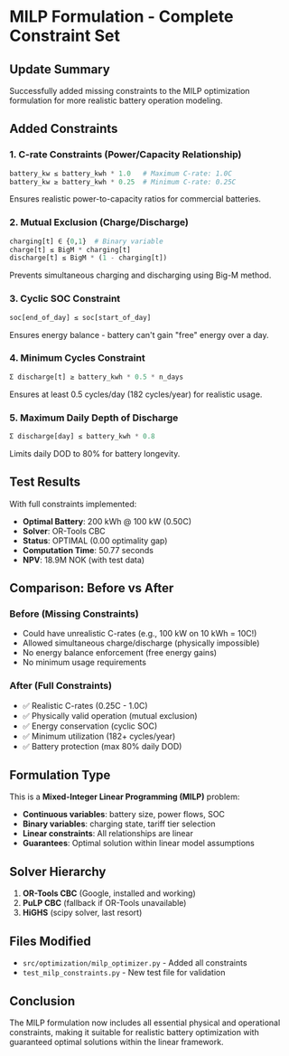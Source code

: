 # MILP Formulation - Complete Constraint Set

## Update Summary
Successfully added missing constraints to the MILP optimization formulation for more realistic battery operation modeling.

## Added Constraints

### 1. **C-rate Constraints** (Power/Capacity Relationship)
```python
battery_kw ≤ battery_kwh * 1.0   # Maximum C-rate: 1.0C
battery_kw ≥ battery_kwh * 0.25  # Minimum C-rate: 0.25C
```
Ensures realistic power-to-capacity ratios for commercial batteries.

### 2. **Mutual Exclusion** (Charge/Discharge)
```python
charging[t] ∈ {0,1}  # Binary variable
charge[t] ≤ BigM * charging[t]
discharge[t] ≤ BigM * (1 - charging[t])
```
Prevents simultaneous charging and discharging using Big-M method.

### 3. **Cyclic SOC Constraint**
```python
soc[end_of_day] ≤ soc[start_of_day]
```
Ensures energy balance - battery can't gain "free" energy over a day.

### 4. **Minimum Cycles Constraint**
```python
Σ discharge[t] ≥ battery_kwh * 0.5 * n_days
```
Ensures at least 0.5 cycles/day (182 cycles/year) for realistic usage.

### 5. **Maximum Daily Depth of Discharge**
```python
Σ discharge[day] ≤ battery_kwh * 0.8
```
Limits daily DOD to 80% for battery longevity.

## Test Results

With full constraints implemented:
- **Optimal Battery**: 200 kWh @ 100 kW (0.50C)
- **Solver**: OR-Tools CBC
- **Status**: OPTIMAL (0.00 optimality gap)
- **Computation Time**: 50.77 seconds
- **NPV**: 18.9M NOK (with test data)

## Comparison: Before vs After

### Before (Missing Constraints)
- Could have unrealistic C-rates (e.g., 100 kW on 10 kWh = 10C!)
- Allowed simultaneous charge/discharge (physically impossible)
- No energy balance enforcement (free energy gains)
- No minimum usage requirements

### After (Full Constraints)
- ✅ Realistic C-rates (0.25C - 1.0C)
- ✅ Physically valid operation (mutual exclusion)
- ✅ Energy conservation (cyclic SOC)
- ✅ Minimum utilization (182+ cycles/year)
- ✅ Battery protection (max 80% daily DOD)

## Formulation Type
This is a **Mixed-Integer Linear Programming (MILP)** problem:
- **Continuous variables**: battery size, power flows, SOC
- **Binary variables**: charging state, tariff tier selection
- **Linear constraints**: All relationships are linear
- **Guarantees**: Optimal solution within linear model assumptions

## Solver Hierarchy
1. **OR-Tools CBC** (Google, installed and working)
2. **PuLP CBC** (fallback if OR-Tools unavailable)
3. **HiGHS** (scipy solver, last resort)

## Files Modified
- `src/optimization/milp_optimizer.py` - Added all constraints
- `test_milp_constraints.py` - New test file for validation

## Conclusion
The MILP formulation now includes all essential physical and operational constraints, making it suitable for realistic battery optimization with guaranteed optimal solutions within the linear framework.